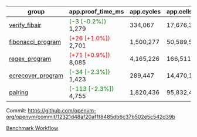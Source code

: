 | group | app.proof_time_ms | app.cycles | app.cells_used | leaf.proof_time_ms | leaf.cycles | leaf.cells_used |
| -- | -- | -- | -- | -- | -- | -- |
| [verify_fibair](https://github.com/openvm-org/openvm/blob/benchmark-results/benchmarks-pr/1369/verify_fibair-12321d48af20af1f8485db6c37b502e5c542d39b.md) |<span style='color: green'>(-3 [-0.2%])</span> 1,279 |  334,067 |  17,676,398 |- | - | - |
| [fibonacci_program](https://github.com/openvm-org/openvm/blob/benchmark-results/benchmarks-pr/1369/fibonacci-12321d48af20af1f8485db6c37b502e5c542d39b.md) |<span style='color: red'>(+26 [+1.0%])</span> 2,701 |  1,500,277 |  50,589,503 |- | - | - |
| [regex_program](https://github.com/openvm-org/openvm/blob/benchmark-results/benchmarks-pr/1369/regex-12321d48af20af1f8485db6c37b502e5c542d39b.md) |<span style='color: red'>(+71 [+0.9%])</span> 8,085 |  4,165,226 |  166,511,152 |- | - | - |
| [ecrecover_program](https://github.com/openvm-org/openvm/blob/benchmark-results/benchmarks-pr/1369/ecrecover-12321d48af20af1f8485db6c37b502e5c542d39b.md) |<span style='color: green'>(-34 [-2.3%])</span> 1,423 |  289,447 |  14,470,186 |- | - | - |
| [pairing](https://github.com/openvm-org/openvm/blob/benchmark-results/benchmarks-pr/1369/pairing-12321d48af20af1f8485db6c37b502e5c542d39b.md) |<span style='color: green'>(-113 [-2.3%])</span> 4,755 |  1,820,436 |  95,832,407 |- | - | - |


Commit: https://github.com/openvm-org/openvm/commit/12321d48af20af1f8485db6c37b502e5c542d39b

[Benchmark Workflow](https://github.com/openvm-org/openvm/actions/runs/14316951038)

